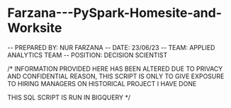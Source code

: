 # Farzana---PySpark-Homesite-and-Worksite

-- PREPARED BY: NUR FARZANA
-- DATE: 23/06/23
-- TEAM: APPLIED ANALYTICS TEAM
-- POSITION: DECISION SCIENTIST

/* 
INFORMATION PROVIDED HERE HAS BEEN ALTERED DUE TO PRIVACY AND CONFIDENTIAL REASON, 
THIS SCRIPT IS ONLY TO GIVE EXPOSURE TO HIRING MANAGERS ON HISTORICAL PROJECT I HAVE DONE

THIS SQL SCRIPT IS RUN IN BIGQUERY
*/
